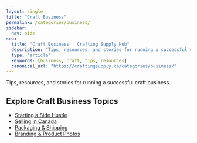 ```yaml
---
layout: single
title: "Craft Business"
permalink: /categories/business/
sidebar:
  nav: side
seo:
  title: "Craft Business | Crafting Supply Hub"
  description: "Tips, resources, and stories for running a successful craft business."
  type: "article"
  keywords: [business, craft, tips, resources]
  canonical_url: "https://craftingsupply.ca/categories/business/"
---
```


Tips, resources, and stories for running a successful craft business.

## Explore Craft Business Topics

- [Starting a Side Hustle](/categories/business/)
- [Selling in Canada](/categories/selling/)
- [Packaging & Shipping](/categories/shipping/)
- [Branding & Product Photos](/categories/branding/)
